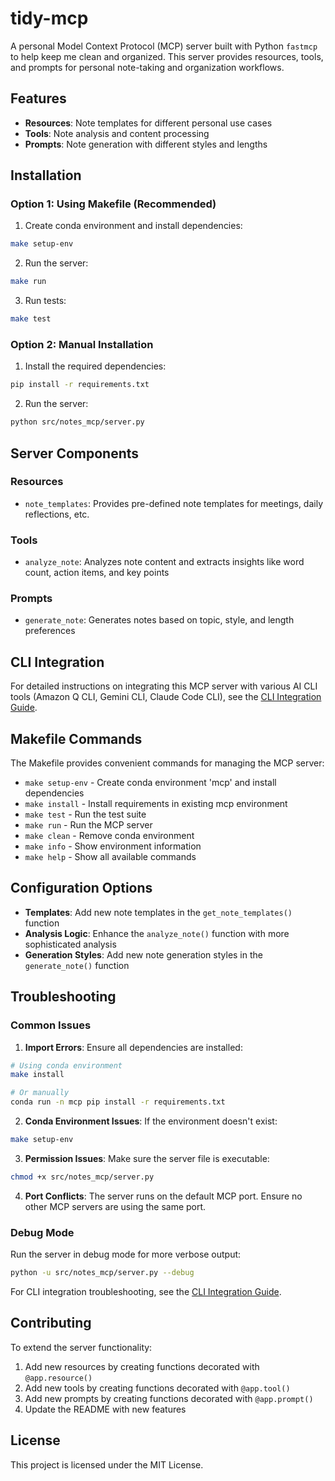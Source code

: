 # tidy-mcp

A personal Model Context Protocol (MCP) server built with Python `fastmcp` to help keep me clean and organized. This server provides resources, tools, and prompts for personal note-taking and organization workflows.

## Features

- **Resources**: Note templates for different personal use cases
- **Tools**: Note analysis and content processing
- **Prompts**: Note generation with different styles and lengths

## Installation

### Option 1: Using Makefile (Recommended)

1. Create conda environment and install dependencies:
```bash
make setup-env
```

2. Run the server:
```bash
make run
```

3. Run tests:
```bash
make test
```

### Option 2: Manual Installation

1. Install the required dependencies:
```bash
pip install -r requirements.txt
```

2. Run the server:
```bash
python src/notes_mcp/server.py
```

## Server Components

### Resources
- `note_templates`: Provides pre-defined note templates for meetings, daily reflections, etc.

### Tools
- `analyze_note`: Analyzes note content and extracts insights like word count, action items, and key points

### Prompts
- `generate_note`: Generates notes based on topic, style, and length preferences

## CLI Integration

For detailed instructions on integrating this MCP server with various AI CLI tools (Amazon Q CLI, Gemini CLI, Claude Code CLI), see the [CLI Integration Guide](docs/cli-integration.md).

## Makefile Commands

The Makefile provides convenient commands for managing the MCP server:

- `make setup-env` - Create conda environment 'mcp' and install dependencies
- `make install` - Install requirements in existing mcp environment
- `make test` - Run the test suite
- `make run` - Run the MCP server
- `make clean` - Remove conda environment
- `make info` - Show environment information
- `make help` - Show all available commands

## Configuration Options

- **Templates**: Add new note templates in the `get_note_templates()` function
- **Analysis Logic**: Enhance the `analyze_note()` function with more sophisticated analysis
- **Generation Styles**: Add new note generation styles in the `generate_note()` function

## Troubleshooting

### Common Issues

1. **Import Errors**: Ensure all dependencies are installed:
```bash
# Using conda environment
make install

# Or manually
conda run -n mcp pip install -r requirements.txt
```

2. **Conda Environment Issues**: If the environment doesn't exist:
```bash
make setup-env
```

3. **Permission Issues**: Make sure the server file is executable:
```bash
chmod +x src/notes_mcp/server.py
```

4. **Port Conflicts**: The server runs on the default MCP port. Ensure no other MCP servers are using the same port.

### Debug Mode

Run the server in debug mode for more verbose output:
```bash
python -u src/notes_mcp/server.py --debug
```

For CLI integration troubleshooting, see the [CLI Integration Guide](docs/cli-integration.md).

## Contributing

To extend the server functionality:

1. Add new resources by creating functions decorated with `@app.resource()`
2. Add new tools by creating functions decorated with `@app.tool()`
3. Add new prompts by creating functions decorated with `@app.prompt()`
4. Update the README with new features

## License

This project is licensed under the MIT License. 